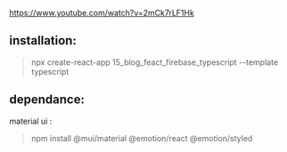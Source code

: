https://www.youtube.com/watch?v=2mCk7rLF1Hk

installation:
------------
> npx create-react-app 15_blog_feact_firebase_typescript --template typescript

dependance:
---------------

material ui :
> npm install @mui/material @emotion/react @emotion/styled



